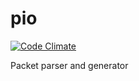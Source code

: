 pio
===
[![Code Climate](https://codeclimate.com/github/trema/pio.png)](https://codeclimate.com/github/trema/pio)

Packet parser and generator
